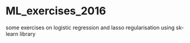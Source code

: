 # ML_exercises_2016
some exercises on logistic regression and lasso regularisation using sk-learn library
